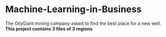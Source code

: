 # Machine-Learning-in-Business
The OilyGiant mining company asked to find the best place for a new well.
<b> This project contains 3 files of 3 regions </b>
